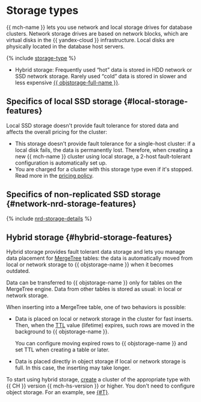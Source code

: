 # Storage types


{{ mch-name }} lets you use network and local storage drives for database clusters. Network storage drives are based on network blocks, which are virtual disks in the {{ yandex-cloud }} infrastructure. Local disks are physically located in the database host servers.

{% include [storage-type](../../_includes/mdb/mch/storage-type.md) %}

* Hybrid storage: Frequently used <q>hot</q> data is stored in HDD network or SSD network storage. Rarely used <q>cold</q> data is stored in slower and less expensive [{{ objstorage-full-name }}](../../storage/).

## Specifics of local SSD storage {#local-storage-features}

Local SSD storage doesn't provide fault tolerance for stored data and affects the overall pricing for the cluster:

* This storage doesn't provide fault tolerance for a single-host cluster: if a local disk fails, the data is permanently lost. Therefore, when creating a new {{ mch-name }} cluster using local storage, a 2-host fault-tolerant configuration is automatically set up.
* You are charged for a cluster with this storage type even if it's stopped. Read more in the [pricing policy](../pricing.md).

## Specifics of non-replicated SSD storage {#network-nrd-storage-features}

{% include [nrd-storage-details](../../_includes/mdb/nrd-storage-details.md) %}

## Hybrid storage {#hybrid-storage-features}

Hybrid storage provides fault tolerant data storage and lets you manage data placement for [MergeTree](https://clickhouse.tech/docs/en/engines/table-engines/mergetree-family/mergetree/) tables: the data is automatically moved from local or network storage to {{ objstorage-name }} when it becomes outdated.

Data can be transferred to {{ objstorage-name }} only for tables on the MergeTree engine. Data from other tables is stored as usual: in local or network storage.

When inserting into a MergeTree table, one of two behaviors is possible:
* Data is placed on local or network storage in the cluster for fast inserts. Then, when the [TTL](https://clickhouse.tech/docs/en/engines/table-engines/mergetree-family/mergetree/#mergetree-table-ttl) value (lifetime) expires, such rows are moved in the background to {{ objstorage-name }}.

  You can configure moving expired rows to {{ objstorage-name }} and set TTL when creating a table or later.

* Data is placed directly in object storage if local or network storage is full. In this case, the inserting may take longer.

To start using hybrid storage, [create](../operations/cluster-create.md#create-cluster) a cluster of the appropriate type with {{ CH }} version {{ mch-hs-version }} or higher. You don't need to configure object storage. For an example, see [{#T}](../tutorials/hybrid-storage.md).
